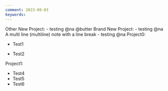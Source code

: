 ```yaml
---
comment: 2023-09-03
keywords:
---
```

Other New Project:
	- testing @na @butter
Brand New Project:
	- testing @na
		A multi line (multiline) note
		with a line break
	- testing @na
Project0:

- Test1

- Test2

Project1:
- Test4
- Test5
- Test6

